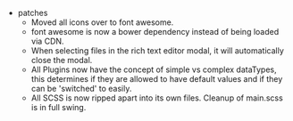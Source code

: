 * patches
    * Moved all icons over to font awesome.
    * font awesome is now a bower dependency instead of being loaded via CDN.
    * When selecting files in the rich text editor modal, it will automatically close the modal.
    * All Plugins now have the concept of simple vs complex dataTypes, this determines if they are allowed to have default values and if they can be 'switched' to easily.
    * All SCSS is now ripped apart into its own files. Cleanup of main.scss is in full swing.
